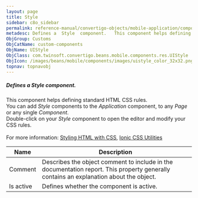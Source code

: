 ```yaml
---
layout: page
title: Style
sidebar: c8o_sidebar
permalink: reference-manual/convertigo-objects/mobile-application/components/custom-components/style/
metadesc: Defines a  Style  component.   This component helps defining standard HTML CSS rules.  You can add  Style  components to the  Application  component, 
ObjGroup: Customs
ObjCatName: custom-components
ObjName: UIStyle
ObjClass: com.twinsoft.convertigo.beans.mobile.components.res.UIStyle
ObjIcon: /images/beans/mobile/components/images/uistyle_color_32x32.png
topnav: topnavobj
---
```

##### Defines a <i>Style</i> component. <br/>

 This component helps defining standard HTML CSS rules.<br/>
 You can add <i>Style</i> components to the <i>Application</i> component, to any <i>Page</i> or any single <i>Component</i>.<br/>
 Double-click on your <i>Style</i> component to open the editor and modify your CSS rules.<br/>
<br/>
 For more information: <a href='https://www.w3schools.com/html/html_css.asp' target='_blank'>Styling HTML with CSS</a>, <a href='https://ionicframework.com/docs/v3/theming/css-utilities/' target='_blank'>Ionic CSS Utilities</a>

Name | Description 
--- | ---
Comment | Describes the object comment to include in the documentation report.  This property generally contains an explanation about the object. 
Is active | Defines whether the component is active. 

